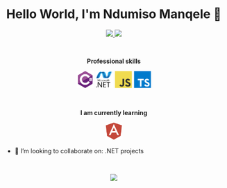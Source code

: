<h1 align="center">Hello World, I'm Ndumiso Manqele 👋</h1>

<p align="center">
  <a href="https://linkedin.com/in/ndumiso-manqele-7ab144152" target="_blank">
    <img src="https://img.icons8.com/fluent/48/000000/linkedin.png" />
  </a>

  <a href="https://twitter.com/NduManqele" target="_blank">
    <img src="https://img.icons8.com/fluent/48/000000/twitter.png" />
  </a>
</p>

</br>

<p align="center"> 
  <strong>
    Professional skills
  </strong>
</p>

<p align="center"> 
  <img src="https://raw.githubusercontent.com/devicons/devicon/master/icons/csharp/csharp-original.svg" alt="csharp" width="40" height="40" />
  <img src="https://raw.githubusercontent.com/devicons/devicon/master/icons/dot-net/dot-net-original-wordmark.svg" alt="dotnet" width="40" height="40" />
  <img src="https://raw.githubusercontent.com/devicons/devicon/master/icons/javascript/javascript-original.svg" alt="javascript" width="40" height="40" />
  <img src="https://raw.githubusercontent.com/devicons/devicon/master/icons/typescript/typescript-original.svg" alt="typescript" width="40" height="40" />
</p>

</br>

<p align="center"> 
  <strong>
    I am currently learning
  </strong>
</p>

<p align="center"> 
  <img src="https://raw.githubusercontent.com/devicons/devicon/master/icons/angularjs/angularjs-plain.svg" alt="angular" width="40" height="40" />
</p>

- 👯 I’m looking to collaborate on: .NET projects

</br>

<p align="center">
 <a href="#" alt="Ndumiso Manqele's github stats">
  <img src="https://github-readme-stats.vercel.app/api?username=Nduh0976&theme=tokyonight&show_icons=true" />
 </a>
</p>
